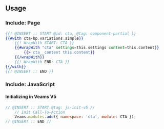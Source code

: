 ## Usage

### Include: Page

``` hbs
{{! @INSERT :: START @id: cta, @tag: component-partial }}
{{#with cta-bp.variations.simple}}
    {{! WrapWith START: CTA }}
    {{#wrapWith "cta" settings=this.settings content=this.content}}
        {{> cta__content this.content}}
    {{/wrapWith}}
    {{! WrapWith END: CTA }}
{{/with}}
{{! @INSERT :: END }}
```

### Include: JavaScript

#### Initializing in Veams V5

``` js
// @INSERT :: START @tag: js-init-v5 //
	// Init Call-To-Action
	Veams.modules.add({ namespace: 'cta', module: CTA });
// @INSERT :: END //
```